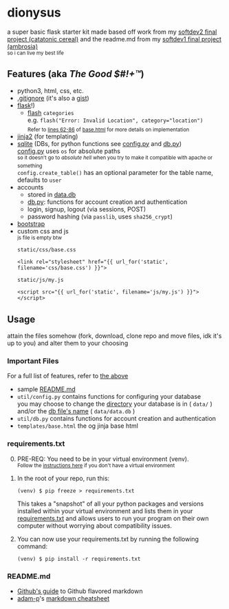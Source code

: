 # dionysus

a super basic flask starter kit made based off work from my [softdev2 final project (catatonic cereal)](https://github.com/tfabiha/ccereal/) and the readme.md from my [softdev1 final project (ambrosia)](https://github.com/rachel-ng/group-d-etat)  
<sub>so i can live my best life</sub>


## Features (aka *The Good $#!+™*)

- python3, html, css, etc. 
- [.gitignore](.gitignore) (it's also a [gist](https://gist.github.com/rachel-ng/7e26de56cb4a6370164213bd33c31f54))
- [flask](http://flask.pocoo.org/)!)
    - [flash](http://flask.pocoo.org/docs/1.0/patterns/flashing/) `categories`  
      e.g. `flash("Error: Invalid Location", category="location")`  
      <sub>Refer to [lines 62-86](https://github.com/rachel-ng/dionysus/blob/master/templates/base.html#L62-L86) of [base.html](templates/base.html) for more details on implementation</sub>
- [jinja2](http://jinja.pocoo.org/) (for templating)
- [sqlite](https://docs.python.org/3.4/library/sqlite3.html) (DBs, for python functions see [config.py](util/config.py) and [db.py](util/db.py))  
    [config.py](util/config.py) uses `os` for absolute paths  
    <sup>so it doesn't go to *absolute hell* when you try to make it compatible with apache or something</sup>  
    `config.create_table()` has an optional parameter for the table name, defaults to `user`
- accounts
    - stored in [data.db](data/data.db)
    - [db.py](util/db.py): functions for account creation and authentication
    - login, signup, logout (via sessions, POST)
    - password hashing (via `passlib`, uses `sha256_crypt`)
- [bootstrap](https://getbootstrap.com/)
- custom css and js  
    <sup>js file is empty btw</sup>  
    ```
    static/css/base.css
    
    <link rel="stylesheet" href="{{ url_for('static', filename='css/base.css') }}">
    ```
    ```
    static/js/my.js
    
    <script src="{{ url_for('static', filename='js/my.js') }}"></script>
    ```


## Usage

attain the files somehow (fork, download, clone repo and move files, idk it's up to you) and alter them to your choosing

### Important Files

For a full list of features, refer to [the above](#the-good-)

- sample [README.md](sample.md)
- `util/config.py` contains functions for configuring your database  
    you may choose to change the [directory](https://github.com/rachel-ng/dionysus/blob/master/util/config.py#L8) your database is in ( `data/` ) and/or the [db file's name](https://github.com/rachel-ng/dionysus/blob/master/util/config.py#L9) ( `data/data.db` )
- `util/db.py` contains functions for account creation and authentication
- `templates/base.html` the og jinja base html


### requirements.txt

0. PRE-REQ: You need to be in your virtual environment (venv).  
<sup>Follow the [instructions here](sample.md#dependencies) if you don't have a virtual environment</sup>

1. In the root of your repo, run this: 

    ```
    (venv) $ pip freeze > requirements.txt
    ```
    
    This takes a "snapshot" of all your python packages and versions installed within your virtual environment and lists them in your [requirements.txt](requirements.txt) and allows users to run your program on their own computer without worrying about compatibility issues. 
    
2. You can now use your requirements.txt by running the following command: 
    ```
    (venv) $ pip install -r requirements.txt
    ```


### README.md

- [Github's guide](https://guides.github.com/features/mastering-markdown/) to Github flavored markdown
- [adam-p](https://github.com/adam-p)'s [markdown cheatsheet](https://github.com/adam-p/markdown-here/wiki/Markdown-Cheatsheet)
